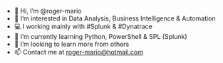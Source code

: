 - 👋 Hi, I’m @roger-mario
- 👀 I’m interested in Data Analysis, Business Intelligence & Automation
- 💻 I working mainly with #Splunk & #Dynatrace
- 🌱 I’m currently learning Python, PowerShell & SPL (Splunk)
- 💞️ I’m looking to learn more from others
- 📫 Contact me at roger-mario@hotmail.com

<!---
roger-mario/roger-mario is a ✨ special ✨ repository because its `README.md` (this file) appears on your GitHub profile.
You can click the Preview link to take a look at your changes.
--->
